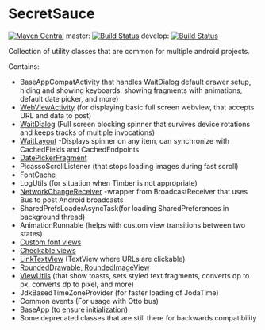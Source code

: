 # SecretSauce
[![Maven Central](https://maven-badges.herokuapp.com/maven-central/com.byoutline.secretsauce/secretsauce/badge.svg?style=flat)](http://mvnrepository.com/artifact/com.byoutline.secretsauce/secretsauce)
 master:  [![Build Status](https://travis-ci.org/byoutline/SecretSauce.svg?branch=master)](https://travis-ci.org/byoutline/SecretSauce)
 develop: [![Build Status](https://travis-ci.org/byoutline/SecretSauce.svg?branch=develop)](https://travis-ci.org/byoutline/SecretSauce)
 
Collection of utility classes that are common for multiple android projects.

Contains: 
  * BaseAppCompatActivity that handles WaitDialog default drawer setup, hiding and showing keyboards, showing fragments with animations, default date picker, and more) 
  * [WebViewActivity](https://github.com/byoutline/SecretSauce/blob/feature/sample/WebViewActivityUsing.md) (for displaying basic full screen webview, that accepts URL and data to post) 
  * [WaitDialog](https://github.com/byoutline/SecretSauce/blob/feature/sample/DialogUse.md) (Full screen blocking spinner that survives device rotations and keeps tracks of multiple invocations) 
  * [WaitLayout] -Displays spinner on any item, can synchronize with CachedFields and CachedEndpoints 
  * [DatePickerFragment] 
  * PicassoScrollListener (that stops loading images during fast scroll) 
  * FontCache 
  * LogUtils (for situation when Timber is not appropriate) 
  * [NetworkChangeReceiver] -wrapper from BroadcastReceiver that uses Bus to post Android broadcasts 
  * SharedPrefsLoaderAsyncTask(for loading SharedPreferences in background thread) 
  * AnimationRunnable (helps with custom view transitions between two states) 
  * [Custom font views] 
  * [Checkable views] 
  * [LinkTextView](https://github.com/byoutline/SecretSauce/blob/feature/sample/CustomViewUse.md) (TextView where URLs are clickable) 
  * [RoundedDrawable, RoundedImageView](https://github.com/byoutline/SecretSauce/blob/feature/sample/RoundedDrawableUsing.md) 
  * [ViewUtils](https://github.com/byoutline/SecretSauce/blob/feature/sample/ViewUtilsUsing.md) (that show toasts, sets styled text fragments, converts dp to px, converts dp to pixel, and more) 
  * JdkBasedTimeZoneProvider (for faster loading of JodaTime) 
  * Common events (For usage with Otto bus)
  * BaseApp (to ensure initialization) 
  * Some deprecated classes that are still there for backwards compatibility

[NetworkChangeReceiver]: <NetworkChangeReceiverUsing.md>
[WaitLayout]: <WaitLayoutUsing.md>
[DatePickerFragment]: <DatePickerFragmentUsing.md>
[Custom font views]: <CustomViewUse.md>
[Checkable views]: <CustomViewUse.md>

